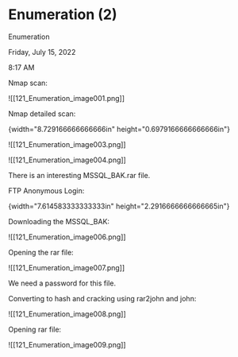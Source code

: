 # Enumeration (2)

Enumeration

Friday, July 15, 2022

8:17 AM

Nmap scan:

!\[\[121\_Enumeration\_image001.png]]

&#x20;

Nmap detailed scan:

{width="8.729166666666666in" height="0.6979166666666666in"}

&#x20;

!\[\[121\_Enumeration\_image003.png]]

&#x20;

!\[\[121\_Enumeration\_image004.png]]

There is an interesting MSSQL\_BAK.rar file.

&#x20;

FTP Anonymous Login:

{width="7.614583333333333in" height="2.2916666666666665in"}

&#x20;

Downloading the MSSQL\_BAK:

!\[\[121\_Enumeration\_image006.png]]

&#x20;

Opening the rar file:

!\[\[121\_Enumeration\_image007.png]]

&#x20;

We need a password for this file.

&#x20;

Converting to hash and cracking using rar2john and john:

!\[\[121\_Enumeration\_image008.png]]

&#x20;

Opening rar file:

!\[\[121\_Enumeration\_image009.png]]

&#x20;

&#x20;

&#x20;
